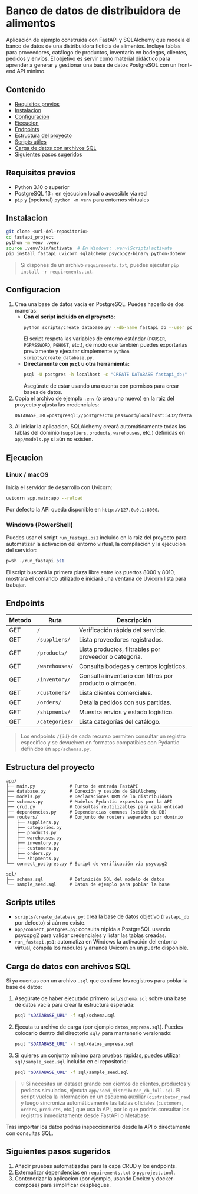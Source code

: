 # Banco de datos de distribuidora de alimentos

Aplicación de ejemplo construida con FastAPI y SQLAlchemy que modela el banco de datos de una distribuidora ficticia de alimentos. Incluye tablas para proveedores, catálogo de productos, inventario en bodegas, clientes, pedidos y envíos. El objetivo es servir como material didáctico para aprender a generar y gestionar una base de datos PostgreSQL con un front-end API mínimo.

## Contenido
- [Requisitos previos](#requisitos-previos)
- [Instalacion](#instalacion)
- [Configuracion](#configuracion)
- [Ejecucion](#ejecucion)
- [Endpoints](#endpoints)
- [Estructura del proyecto](#estructura-del-proyecto)
- [Scripts utiles](#scripts-utiles)
- [Carga de datos con archivos SQL](#carga-de-datos-con-archivos-sql)
- [Siguientes pasos sugeridos](#siguientes-pasos-sugeridos)

## Requisitos previos
- Python 3.10 o superior
- PostgreSQL 13+ en ejecucion local o accesible via red
- `pip` y (opcional) `python -m venv` para entornos virtuales

## Instalacion
```bash
git clone <url-del-repositorio>
cd fastapi_project
python -m venv .venv
source .venv/bin/activate  # En Windows: .venv\Scripts\activate
pip install fastapi uvicorn sqlalchemy psycopg2-binary python-dotenv
```

> Si dispones de un archivo `requirements.txt`, puedes ejecutar `pip install -r requirements.txt`.

## Configuracion
1. Crea una base de datos vacia en PostgreSQL. Puedes hacerlo de dos maneras:
   - **Con el script incluido en el proyecto:**
     ```bash
     python scripts/create_database.py --db-name fastapi_db --user postgres --password tu_password --host localhost --port 5432
     ```
     El script respeta las variables de entorno estándar (`PGUSER`, `PGPASSWORD`, `PGHOST`, etc.), de modo que también puedes exportarlas previamente y ejecutar simplemente `python scripts/create_database.py`.
   - **Directamente con `psql` u otra herramienta:**
     ```bash
     psql -U postgres -h localhost -c "CREATE DATABASE fastapi_db;"
     ```
     Asegúrate de estar usando una cuenta con permisos para crear bases de datos.
2. Copia el archivo de ejemplo `.env` (o crea uno nuevo) en la raiz del proyecto y ajusta las credenciales:
   ```env
   DATABASE_URL=postgresql://postgres:tu_password@localhost:5432/fastapi_db
   ```
3. Al iniciar la aplicacion, SQLAlchemy creará automáticamente todas las tablas del dominio (`suppliers`, `products`, `warehouses`, etc.) definidas en `app/models.py` si aún no existen.

## Ejecucion
### Linux / macOS
Inicia el servidor de desarrollo con Uvicorn:
```bash
uvicorn app.main:app --reload
```

Por defecto la API queda disponible en `http://127.0.0.1:8000`.

### Windows (PowerShell)
Puedes usar el script `run_fastapi.ps1` incluido en la raiz del proyecto para automatizar la activación del entorno virtual, la compilación y la ejecución del servidor:
```powershell
pwsh ./run_fastapi.ps1
```

El script buscará la primera plaza libre entre los puertos 8000 y 8010, mostrará el comando utilizado e iniciará una ventana de Uvicorn lista para trabajar.

## Endpoints
| Metodo | Ruta              | Descripción                                                                 |
|--------|-------------------|-----------------------------------------------------------------------------|
| GET    | `/`               | Verificación rápida del servicio.                                          |
| GET    | `/suppliers/`     | Lista proveedores registrados.                                             |
| GET    | `/products/`      | Lista productos, filtrables por proveedor o categoría.                     |
| GET    | `/warehouses/`    | Consulta bodegas y centros logísticos.                                     |
| GET    | `/inventory/`     | Consulta inventario con filtros por producto o almacén.                    |
| GET    | `/customers/`     | Lista clientes comerciales.                                                |
| GET    | `/orders/`        | Detalla pedidos con sus partidas.                                          |
| GET    | `/shipments/`     | Muestra envíos y estado logístico.                                         |
| GET    | `/categories/`    | Lista categorías del catálogo.                                             |

> Los endpoints `/{id}` de cada recurso permiten consultar un registro específico y se devuelven en formatos compatibles con Pydantic definidos en `app/schemas.py`.

## Estructura del proyecto
```
app/
├── main.py             # Punto de entrada FastAPI
├── database.py         # Conexión y sesión de SQLAlchemy
├── models.py           # Declaraciones ORM de la distribuidora
├── schemas.py          # Modelos Pydantic expuestos por la API
├── crud.py             # Consultas reutilizables para cada entidad
├── dependencies.py     # Dependencias comunes (sesión de DB)
├── routers/            # Conjunto de routers separados por dominio
│   ├── suppliers.py
│   ├── categories.py
│   ├── products.py
│   ├── warehouses.py
│   ├── inventory.py
│   ├── customers.py
│   ├── orders.py
│   └── shipments.py
└── connect_postgres.py # Script de verificación via psycopg2

sql/
├── schema.sql          # Definición SQL del modelo de datos
└── sample_seed.sql     # Datos de ejemplo para poblar la base
```

## Scripts utiles
- `scripts/create_database.py`: crea la base de datos objetivo (`fastapi_db` por defecto) si aún no existe.
- `app/connect_postgres.py`: consulta rápida a PostgreSQL usando psycopg2 para validar credenciales y listar las tablas creadas.
- `run_fastapi.ps1`: automatiza en Windows la activación del entorno virtual, compila los módulos y arranca Uvicorn en un puerto disponible.

## Carga de datos con archivos SQL

Si ya cuentas con un archivo `.sql` que contiene los registros para poblar la base de datos:

1. Asegúrate de haber ejecutado primero `sql/schema.sql` sobre una base de datos vacía para crear la estructura esperada:
   ```bash
   psql "$DATABASE_URL" -f sql/schema.sql
   ```
2. Ejecuta tu archivo de carga (por ejemplo `datos_empresa.sql`). Puedes colocarlo dentro del directorio `sql/` para mantenerlo versionado:
   ```bash
   psql "$DATABASE_URL" -f sql/datos_empresa.sql
   ```
3. Si quieres un conjunto mínimo para pruebas rápidas, puedes utilizar `sql/sample_seed.sql` incluido en el repositorio:
   ```bash
   psql "$DATABASE_URL" -f sql/sample_seed.sql
   ```

> 💡 Si necesitas un dataset grande con cientos de clientes, productos y pedidos simulados, ejecuta `app/seed_distributor_db_full.sql`. El script vuelca la información en un esquema auxiliar (`distributor_raw`) y luego sincroniza automáticamente las tablas oficiales (`customers`, `orders`, `products`, etc.) que usa la API, por lo que podrás consultar los registros inmediatamente desde FastAPI o Metabase.

Tras importar los datos podrás inspeccionarlos desde la API o directamente con consultas SQL.

## Siguientes pasos sugeridos
1. Añadir pruebas automatizadas para la capa CRUD y los endpoints.
2. Externalizar dependencias en `requirements.txt` o `pyproject.toml`.
3. Contenerizar la aplicacion (por ejemplo, usando Docker y docker-compose) para simplificar despliegues.
